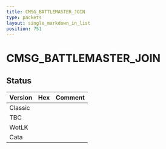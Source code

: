 ```yaml
---
title: CMSG_BATTLEMASTER_JOIN
type: packets
layout: single_markdown_in_list
position: 751
---
```


# CMSG_BATTLEMASTER_JOIN

## Status

Version | Hex | Comment
---------- | ---------- | ---------- 
Classic |  |  
TBC |  |  
WotLK |  |  
Cata |  |  
